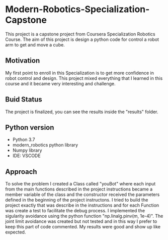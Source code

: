 # Modern-Robotics-Specialization-Capstone

This project is a capstone project from Coursera Specialization Robotics Course. The aim of this project is design a python code for control a robot arm to get and move a cube.

## Motivation

My first point to enroll in this Specialization is to get more confidence in robot control and design. This project mixed everything that I learned in this course and it became very interesting and challenge.

## Buid Status

The project is finalized, you can see the results inside the "results" folder.

## Python version

- Python 3.7
- modern_robotics python library
- Numpy library
- IDE: VSCODE

## Approach

To solve the problem I created a Class called "youBot" where each input from the main functions described in the project instructions became a member variable of the class and the constructor received the parameters defined in the beginning of the project instructons. I tried to build the project exactly that was describe in the instructions and for each Function was create a test to facilitate the debug process. I implemented the sigularity avoidance using the python function "np.linalg.pinv(m, 1e-4)". The joint limit avoidance was created but not tested and in this way I prefer to keep this part of code commented. My results were good and show up like expected.
